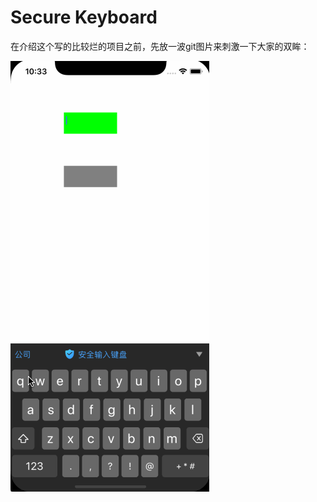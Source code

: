 # Secure Keyboard

在介绍这个写的比较烂的项目之前，先放一波git图片来刺激一下大家的双眸：

![image](https://github.com/like-restart/SecureKeyboard/raw/master/LKSecureKeyboardProject/1.gif)

